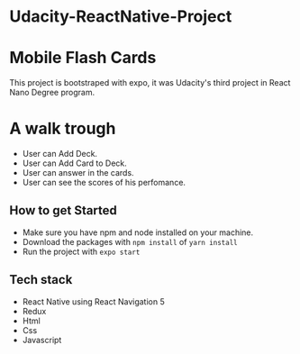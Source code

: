 # Udacity-ReactNative-Project

# Mobile Flash Cards

This project is bootstraped with expo, it was Udacity's third project in React Nano Degree program.

# A walk trough

* User can Add Deck.
* User can Add Card to Deck.
* User can answer in the cards.
* User can see the scores of his perfomance.

## How to get Started
* Make sure you have npm and node installed on your machine.
* Download the packages with `npm install` of `yarn install`
* Run the project with `expo start`


## Tech stack 
* React Native using React Navigation 5
* Redux
* Html 
* Css
* Javascript

